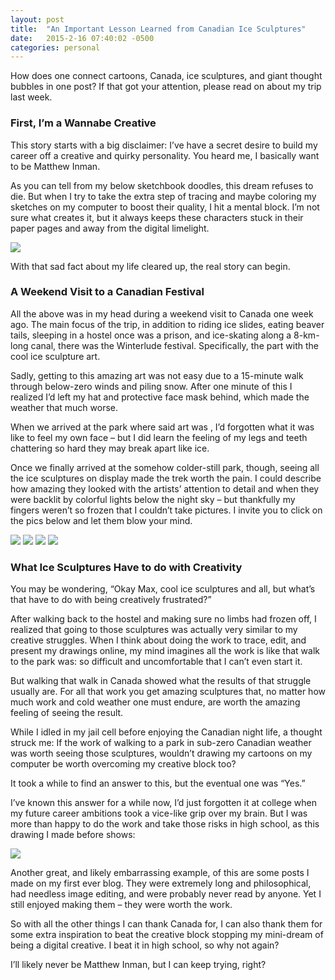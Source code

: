 ```yaml
---
layout: post
title:  "An Important Lesson Learned from Canadian Ice Sculptures"
date:   2015-2-16 07:40:02 -0500
categories: personal
---
```


How does one connect cartoons, Canada, ice sculptures, and giant thought bubbles in one post?  If that got your attention, please read on about my trip last week.

### First, I’m a Wannabe Creative
This story starts with a big disclaimer: I’ve have a secret desire to build my career off a creative and quirky personality. You heard me, I basically want to be Matthew Inman.

As you can tell from my below sketchbook doodles, this dream refuses to die. But when I try to take the extra step of tracing and maybe coloring my sketches on my computer to boost their quality, I hit a mental block. I’m not sure what creates it, but it always keeps these characters stuck in their paper pages and away from the digital limelight.

<img class="post-half-image" src="/img/posts/ice-sculptures/sketches.jpg">

With that sad fact about my life cleared up, the real story can begin.

### A Weekend Visit to a Canadian Festival
All the above was in my head during a weekend visit to Canada one week ago. The main focus of the trip, in addition to riding ice slides, eating beaver tails, sleeping in a hostel once was a prison, and ice-skating along a 8-km-long canal, there was the Winterlude festival. Specifically, the part with the cool ice sculpture art.

Sadly, getting to this amazing art was not easy due to a 15-minute walk through below-zero winds and piling snow. After one minute of this I realized I’d left my hat and protective face mask behind, which made the weather that much worse.

When we arrived at the park where said art was , I’d forgotten what it was like to feel my own face – but I did learn the feeling of my legs and teeth chattering so hard they may break apart like ice.

Once we finally arrived at the somehow colder-still park, though, seeing all the ice sculptures on display made the trek worth the pain. I could describe how amazing they looked with the artists’ attention to detail and when they were backlit by colorful lights below the night sky – but thankfully my fingers weren’t so frozen that I couldn’t take pictures. I invite you to click on the pics below and let them blow your mind.

<img class="post-half-image" src="/img/posts/ice-sculptures/sculpture1.jpg">
<img class="post-half-image" src="/img/posts/ice-sculptures/sculpture2.jpg">
<img class="post-half-image" src="/img/posts/ice-sculptures/sculpture3.jpg">
<img class="post-half-image" src="/img/posts/ice-sculptures/sculpture4.jpg">

### What Ice Sculptures Have to do with Creativity
You may be wondering, “Okay Max, cool ice sculptures and all, but what’s that have to do with being creatively frustrated?”

After walking back to the hostel and making sure no limbs had frozen off, I realized that going to those sculptures was actually very similar to my creative struggles. When I think about doing the work to trace, edit, and present my drawings online, my mind imagines all the work is like that walk to the park was: so difficult and uncomfortable that I can’t even start it.

But walking that walk in Canada showed what the results of that struggle usually are. For all that work you get amazing sculptures that, no matter how much work and cold weather one must endure, are worth the amazing feeling of seeing the result.

While I idled in my jail cell before enjoying the Canadian night life, a thought struck me: If the work of walking to a park in sub-zero Canadian weather was worth seeing those sculptures, wouldn’t drawing my cartoons on my computer be worth overcoming my creative block too?

It took a while to find an answer to this, but the eventual one was “Yes.”

I’ve known this answer for a while now, I’d just forgotten it at college when my future career ambitions took a vice-like grip over my brain. But I was more than happy to do the work and take those risks in high school, as this drawing I made before shows:

<img class="post-half-image" src="/img/posts/ice-sculptures/thoughts.jpg">

Another great, and likely embarrassing example, of this are some posts I made on my first ever blog. They were extremely long and philosophical, had needless image editing, and were probably never read by anyone. Yet I still enjoyed making them – they were worth the work.

So with all the other things I can thank Canada for, I can also thank them for some extra inspiration to beat the creative block stopping my mini-dream of being a digital creative. I beat it in high school, so why not again?

I’ll likely never be Matthew Inman, but I can keep trying, right?